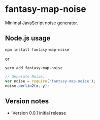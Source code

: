 fantasy-map-noise
=============

Minimal JavaScript noise generator.

Node.js usage
-------------

```
npm install fantasy-map-noise
```
or
```
yarn add fantasy-map-noise
```

```js
// Generate Noise.
var noise = require('fantasy-map-noise');
noise.perlin2(x, y);
```

Version notes
-------------
* Version 0.0.1 initial release
